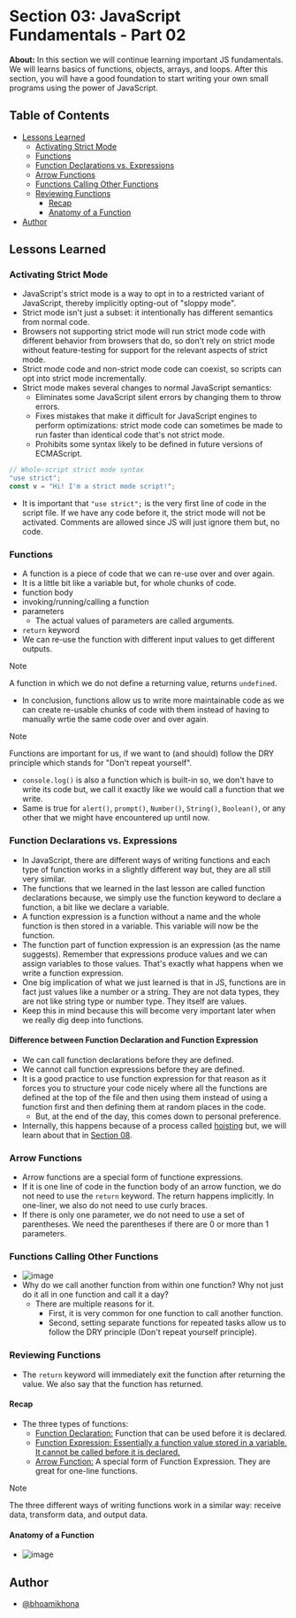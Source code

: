 # Section 03: JavaScript Fundamentals - Part 02

**About:** In this section we will continue learning important JS fundamentals. We will learns basics of functions, objects, arrays, and loops. After this section, you will have a good foundation to start writing your own small programs using the power of JavaScript.

## Table of Contents

- [Lessons Learned](#lessons-learned)
  - [Activating Strict Mode](#activating-strict-mode)
  - [Functions](#functions)
  - [Function Declarations vs. Expressions](#function-declarations-vs-expressions)
  - [Arrow Functions](#arrow-functions)
  - [Functions Calling Other Functions](#functions-calling-other-functions)
  - [Reviewing Functions](#reviewing-functions)
    - [Recap](#recap)
    - [Anatomy of a Function](#anatomy-of-a-function)
- [Author](#author)

## Lessons Learned

### Activating Strict Mode

- JavaScript's strict mode is a way to opt in to a restricted variant of JavaScript, thereby implicitly opting-out of "sloppy mode".
- Strict mode isn't just a subset: it intentionally has different semantics from normal code.
- Browsers not supporting strict mode will run strict mode code with different behavior from browsers that do, so don't rely on strict mode without feature-testing for support for the relevant aspects of strict mode.
- Strict mode code and non-strict mode code can coexist, so scripts can opt into strict mode incrementally.
- Strict mode makes several changes to normal JavaScript semantics:
  - Eliminates some JavaScript silent errors by changing them to throw errors.
  - Fixes mistakes that make it difficult for JavaScript engines to perform optimizations: strict mode code can sometimes be made to run faster than identical code that's not strict mode.
  - Prohibits some syntax likely to be defined in future versions of ECMAScript.

```javascript
// Whole-script strict mode syntax
"use strict";
const v = "Hi! I'm a strict mode script!";
```

- It is important that `"use strict";` is the very first line of code in the script file. If we have any code before it, the strict mode will not be activated. Comments are allowed since JS will just ignore them but, no code.

### Functions

- A function is a piece of code that we can re-use over and over again.
- It is a little bit like a variable but, for whole chunks of code.
- function body
- invoking/running/calling a function
- parameters
  - The actual values of parameters are called arguments.
- `return` keyword
- We can re-use the function with different input values to get different outputs.

> [!NOTE]
> A function in which we do not define a returning value, returns `undefined`.

- In conclusion, functions allow us to write more maintainable code as we can create re-usable chunks of code with them instead of having to manually wrtie the same code over and over again.

> [!NOTE]
> Functions are important for us, if we want to (and should) follow the DRY principle which stands for "Don't repeat yourself".

- `console.log()` is also a function which is built-in so, we don't have to write its code but, we call it exactly like we would call a function that we write.
- Same is true for `alert()`, `prompt()`, `Number()`, `String()`, `Boolean()`, or any other that we might have encountered up until now.

### Function Declarations vs. Expressions

- In JavaScript, there are different ways of writing functions and each type of function works in a slightly different way but, they are all still very similar.
- The functions that we learned in the last lesson are called function declarations because, we simply use the function keyword to declare a function, a bit like we declare a variable.
- A function expression is a function without a name and the whole function is then stored in a variable. This variable will now be the function.
- The function part of function expression is an expression (as the name suggests). Remember that expressions produce values and we can assign variables to those values. That's exactly what happens when we write a function expression.
- One big implication of what we just learned is that in JS, functions are in fact just values like a number or a string. They are not data types, they are not like string type or number type. They itself are values.
- Keep this in mind because this will become very important later when we really dig deep into functions.

#### Difference between Function Declaration and Function Expression

- We can call function declarations before they are defined.
- We cannot call function expressions before they are defined.
- It is a good practice to use function expression for that reason as it forces you to structure your code nicely where all the functions are defined at the top of the file and then using them instead of using a function first and then defining them at random places in the code.
  - But, at the end of the day, this comes down to personal preference.
- Internally, this happens because of a process called <ins>hoisting</ins> but, we will learn about that in [Section 08](../Section%2008).

### Arrow Functions

- Arrow functions are a special form of functione expressions.
- If it is one line of code in the function body of an arrow function, we do not need to use the `return` keyword. The return happens implicitly. In one-liner, we also do not need to use curly braces.
- If there is only one parameter, we do not need to use a set of parentheses. We need the parentheses if there are 0 or more than 1 parameters.

### Functions Calling Other Functions

- ![image](https://github.com/bhoamikhona/javascript/assets/50435319/cba78bf5-6687-4756-9dcb-70aace9d8270)
- Why do we call another function from within one function? Why not just do it all in one function and call it a day?
  - There are multiple reasons for it.
    - First, it is very common for one function to call another function.
    - Second, setting separate functions for repeated tasks allow us to follow the DRY principle (Don't repeat yourself principle).

### Reviewing Functions

- The `return` keyword will immediately exit the function after returning the value. We also say that the function has returned.

#### Recap

- The three types of functions:
  - <ins>Function Declaration:</ins> Function that can be used before it is declared.
  - <ins>Function Expression:<ins> Essentially a function value stored in a variable. It cannot be called before it is declared.
  - <ins>Arrow Function:</ins> A special form of Function Expression. They are great for one-line functions.

> [!Note]
> The three different ways of writing functions work in a similar way: receive data, transform data, and output data.

#### Anatomy of a Function

- ![image](https://github.com/bhoamikhona/javascript/assets/50435319/3aea229c-fbad-43eb-9fdb-833549efb237)

## Author

- [@bhoamikhona](https://github.com/bhoamikhona)

